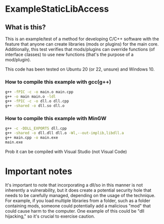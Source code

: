 # ExampleStaticLibAccess
## What is this?
This is an example/test of a method for developing C/C++ software with the feature that anyone can create libraries (mods or plugins) for the main core.
Additionally, this test verifies that mods/plugins can override functions (of interface classes) to use new functions (that's the purpose of a mod/plugin).

This code has been tested on Ubuntu 20 (or 22, unsure) and Windows 10.

### How to compile this example with gcc(g++)
```bash
g++ -fPIC -c -o main.o main.cpp
g++ -o main main.o -ldl
g++ -fPIC -c -o dll.o dll.cpp
g++ -shared -o dll.so dll.o
```

### How to compile this example with MinGW
```bash
g++ -c -DDLL_EXPORTS dll.cpp
g++ -shared -o dll.dll dll.o -Wl,--out-implib,libdll.a
g++ main.cpp -o main.exe
main.exe
```
Prob it can be compiled with Visual Studio (not Visual Code)


# Important notes
It's important to note that incorporating a dll/so in this manner is not inherently a vulnerability, but it does create a potential security hole that needs to be carefully managed, depending on the usage of the technique.
For example, if you load multiple libraries from a folder, such as a folder containing mods, someone could potentially add a malicious "mod" that could cause harm to the computer.
One example of this could be "dll hijacking," so it's crucial to exercise caution.
